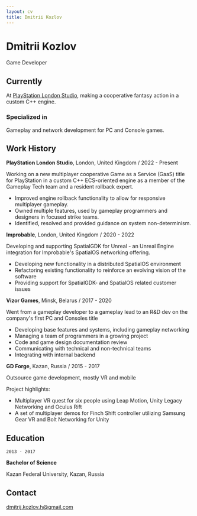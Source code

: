 ```yaml
---
layout: cv
title: Dmitrii Kozlov
---
```

# Dmitrii Kozlov
Game Developer

## Currently

At [PlayStation London Studio](https://playstationlondonstudio.com), making a cooperative fantasy action in a custom C++ engine.

### Specialized in

Gameplay and network development for PC and Console games.

## Work History

**PlayStation London Studio**, London, United Kingdom / 2022 - Present

Working on a new multiplayer cooperative Game as a Service (GaaS) title for PlayStation in a custom C++ ECS-oriented engine as a member of the Gameplay Tech team and a resident rollback expert.

* Improved engine rollback functionality to allow for responsive multiplayer gameplay.
* Owned multiple features, used by gameplay programmers and designers in focused strike teams.
* Identified, resolved and provided guidance on system non-determinism.

**Improbable**, London, United Kingdom / 2020 - 2022

Developing and supporting SpatialGDK for Unreal - an Unreal Engine integration for Improbable's SpatialOS networking offering.

* Developing new functionality in a distributed SpatialOS environment
* Refactoring existing functionality to reinforce an evolving vision of the software
* Providing support for SpatialGDK- and SpatialOS related customer issues

**Vizor Games**, Minsk, Belarus / 2017 - 2020

Went from a gameplay developer to a gameplay lead to an R&D dev on the company's first PC and Consoles title

* Developing base features and systems, including gameplay networking
* Managing a team of programmers in a growing project
* Code and game design documentation review
* Communicating with technical and non-technical teams
* Integrating with internal backend

**GD Forge**, Kazan, Russia / 2015 - 2017

Outsource game development, mostly VR and mobile

Project highlights:

* Multiplayer VR quest for six people using Leap Motion, Unity Legacy Networking and Oculus Rift
* A set of multiplayer demos for Finch Shift controller utilizing Samsung Gear VR and Bolt Networking for Unity

## Education

`2013 - 2017`

**Bachelor of Science**

Kazan Federal University, Kazan, Russia

## Contact

<dmitrij.kozlov.h@gmail.com>

<!-- ### Footer

Last updated: March 2024 -->
